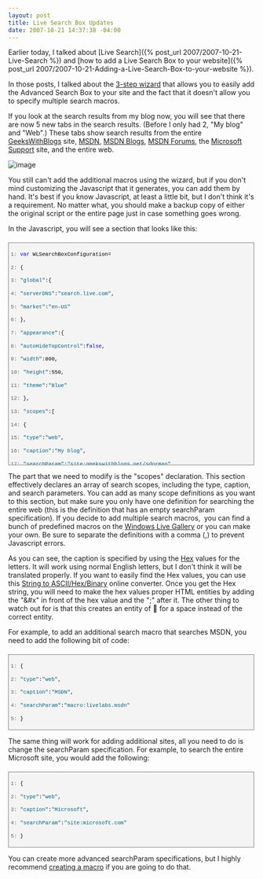 ```yaml
---
layout: post
title: Live Search Box Updates
date: 2007-10-21 14:37:38 -04:00
---
```


Earlier today, I talked about [Live Search]({% post_url 2007/2007-10-21-Live-Search %}) and [how to add a Live Search Box to your website]({% post_url 2007/2007-10-21-Adding-a-Live-Search-Box-to-your-website %}). 

In those posts, I talked about the [3-step wizard](http://search.live.com/siteowner/searchboxstep1.aspx "-step wizard") that allows you to easily add the Advanced Search Box to your site and the fact that it doesn't allow you to specify multiple search macros.

If you look at the search results from my blog now, you will see that there are now 5 new tabs in the search results. (Before I only had 2, "My blog" and "Web".) These tabs show search results from the entire [GeeksWithBlogs](http://geekswithblogs.net/) site, [MSDN](http://msdn2.microsoft.com/), [MSDN Blogs](http://blogs.msdn.com/), [MSDN Forums](http://forums.microsoft.com/), the [Microsoft Support](http://support.microsoft.com/) site, and the entire web.

![image](http://gwb.blob.core.windows.net/sdorman/WindowsLiveWriter/LiveSearchBoxUpdates_C404/image_3.png)

You still can't add the additional macros using the wizard, but if you don't mind customizing the Javascript that it generates, you can add them by hand. It's best if you know Javascript, at least a little bit, but I don't think it's a requirement. No matter what, you should make a backup copy of either the original script or the entire page just in case something goes wrong.

In the Javascript, you will see a section that looks like this:
 <div style="border-right: gray 1px solid; padding-right: 4px; border-top: gray 1px solid; padding-left: 4px; font-size: 8pt; padding-bottom: 4px; margin: 20px 0px 10px; overflow: auto; border-left: gray 1px solid; width: 97.5%; cursor: text; max-height: 900px; line-height: 12pt; padding-top: 4px; border-bottom: gray 1px solid; font-family: consolas, 'Courier New', courier, monospace; height: 443px; background-color: #f4f4f4"> <div style="padding-right: 0px; padding-left: 0px; font-size: 8pt; padding-bottom: 0px; overflow: visible; width: 100%; color: black; border-top-style: none; line-height: 12pt; padding-top: 0px; font-family: consolas, 'Courier New', courier, monospace; border-right-style: none; border-left-style: none; background-color: #f4f4f4; border-bottom-style: none">

<span style="color: #606060">   1:</span> <span style="color: #0000ff">var</span> WLSearchBoxConfiguration=

<span style="color: #606060">   2:</span>       {

<span style="color: #606060">   3:</span>          <span style="color: #006080">"global"</span>:{

<span style="color: #606060">   4:</span>             <span style="color: #006080">"serverDNS"</span>:<span style="color: #006080">"search.live.com"</span>,

<span style="color: #606060">   5:</span>             <span style="color: #006080">"market"</span>:<span style="color: #006080">"en-US"</span>

<span style="color: #606060">   6:</span>          },

<span style="color: #606060">   7:</span>          <span style="color: #006080">"appearance"</span>:{

<span style="color: #606060">   8:</span>             <span style="color: #006080">"autoHideTopControl"</span>:<span style="color: #0000ff">false</span>,

<span style="color: #606060">   9:</span>             <span style="color: #006080">"width"</span>:800,

<span style="color: #606060">  10:</span>             <span style="color: #006080">"height"</span>:550,

<span style="color: #606060">  11:</span>             <span style="color: #006080">"theme"</span>:<span style="color: #006080">"Blue"</span>

<span style="color: #606060">  12:</span>          },

<span style="color: #606060">  13:</span>          <span style="color: #006080">"scopes"</span>:[

<span style="color: #606060">  14:</span>             {

<span style="color: #606060">  15:</span>                <span style="color: #006080">"type"</span>:<span style="color: #006080">"web"</span>,

<span style="color: #606060">  16:</span>                <span style="color: #006080">"caption"</span>:<span style="color: #006080">"&#x4d;&#x79;&#x20;&#x62;&#x6c;&#x6f;&#x67;"</span>,

<span style="color: #606060">  17:</span>                <span style="color: #006080">"searchParam"</span>:<span style="color: #006080">"site:geekswithblogs.net\/sdorman"</span>

<span style="color: #606060">  18:</span>             }

<span style="color: #606060">  19:</span>             ,

<span style="color: #606060">  20:</span>             {

<span style="color: #606060">  21:</span>                <span style="color: #006080">"type"</span>:<span style="color: #006080">"web"</span>,

<span style="color: #606060">  22:</span>                <span style="color: #006080">"caption"</span>:<span style="color: #006080">"&#x57;&#x65;&#x62;"</span>,

<span style="color: #606060">  23:</span>                <span style="color: #006080">"searchParam"</span>:<span style="color: #006080">""</span>

<span style="color: #606060">  24:</span>             }

<span style="color: #606060">  25:</span>          ]

<span style="color: #606060">  26:</span>       }
</div></div>


The part that we need to modify is the "scopes" declaration. This section effectively declares an array of search scopes, including the type, caption, and search parameters. You can add as many scope definitions as you want to this section, but make sure you only have one definition for searching the entire web (this is the definition that has an empty searchParam specification). If you decide to add multiple search macros,  you can find a bunch of predefined macros on the [Windows Live Gallery](http://gallery.live.com/default.aspx?pl=4&bt=13) or you can make your own. Be sure to separate the definitions with a comma (,) to prevent Javascript errors. 

As you can see, the caption is specified by using the [Hex](http://en.wikipedia.org/wiki/Hexadecimal) values for the letters. It will work using normal English letters, but I don't think it will be translated properly. If you want to easily find the Hex values, you can use this [String to ASCII/Hex/Binary](http://www.easycalculation.com/ascii-hex.php) online converter. Once you get the Hex string, you will need to make the hex values proper HTML entities by adding the "&#x" in front of the hex value and the ";" after it. The other thing to watch out for is that this creates an entity of &#x1; for a space instead of the correct &#x20; entity.

For example, to add an additional search macro that searches MSDN, you need to add the following bit of code:

<div style="border-right: gray 1px solid; padding-right: 4px; border-top: gray 1px solid; padding-left: 4px; font-size: 8pt; padding-bottom: 4px; margin: 20px 0px 10px; overflow: auto; border-left: gray 1px solid; width: 97.5%; cursor: text; max-height: 200px; line-height: 12pt; padding-top: 4px; border-bottom: gray 1px solid; font-family: consolas, 'Courier New', courier, monospace; background-color: #f4f4f4">
<div style="padding-right: 0px; padding-left: 0px; font-size: 8pt; padding-bottom: 0px; overflow: visible; width: 100%; color: black; border-top-style: none; line-height: 12pt; padding-top: 0px; font-family: consolas, 'Courier New', courier, monospace; border-right-style: none; border-left-style: none; background-color: #f4f4f4; border-bottom-style: none">

<span style="color: #606060">   1:</span> {

<span style="color: #606060">   2:</span>    <span style="color: #006080">"type"</span>:<span style="color: #006080">"web"</span>,

<span style="color: #606060">   3:</span>    <span style="color: #006080">"caption"</span>:<span style="color: #006080">"&#x4D;&#x53;&#x44;&#x4E;"</span>,

<span style="color: #606060">   4:</span>    <span style="color: #006080">"searchParam"</span>:<span style="color: #006080">"macro:livelabs.msdn"</span>

<span style="color: #606060">   5:</span> }
</div></div>


The same thing will work for adding additional sites, all you need to do is change the searchParam specification. For example, to search the entire Microsoft site, you would add the following:

<div style="border-right: gray 1px solid; padding-right: 4px; border-top: gray 1px solid; padding-left: 4px; font-size: 8pt; padding-bottom: 4px; margin: 20px 0px 10px; overflow: auto; border-left: gray 1px solid; width: 97.5%; cursor: text; max-height: 200px; line-height: 12pt; padding-top: 4px; border-bottom: gray 1px solid; font-family: consolas, 'Courier New', courier, monospace; background-color: #f4f4f4">
<div style="padding-right: 0px; padding-left: 0px; font-size: 8pt; padding-bottom: 0px; overflow: visible; width: 100%; color: black; border-top-style: none; line-height: 12pt; padding-top: 0px; font-family: consolas, 'Courier New', courier, monospace; border-right-style: none; border-left-style: none; background-color: #f4f4f4; border-bottom-style: none">

<span style="color: #606060">   1:</span> {

<span style="color: #606060">   2:</span>    <span style="color: #006080">"type"</span>:<span style="color: #006080">"web"</span>,

<span style="color: #606060">   3:</span>    <span style="color: #006080">"caption"</span>:<span style="color: #006080">"&#x4D;&#x69;&#x63;&#x72;&#x6F;&#x73;&#x6F;&#x66;&#x74;"</span>,

<span style="color: #606060">   4:</span>    <span style="color: #006080">"searchParam"</span>:<span style="color: #006080">"site:microsoft.com"</span>

<span style="color: #606060">   5:</span> }
</div></div>


You can create more advanced searchParam specifications, but I highly recommend [creating a macro](http://search.live.com/macros?mkt=en-us) if you are going to do that.

